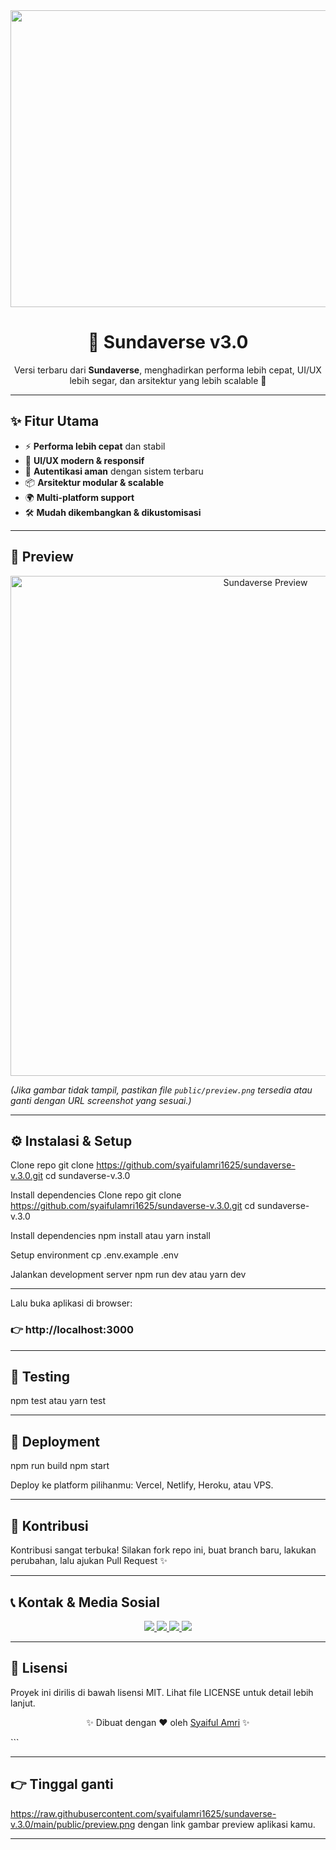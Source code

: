 <div align="center">
<img width="1200" height="475" alt="GHBanner" src="https://github.com/user-attachments/assets/0aa67016-6eaf-458a-adb2-6e31a0763ed6" />
</div>

<h1 align="center">🌌 Sundaverse v3.0</h1>

<p align="center">
  Versi terbaru dari <b>Sundaverse</b>, menghadirkan performa lebih cepat, UI/UX lebih segar, dan arsitektur yang lebih scalable 🚀  
</p>

---

## ✨ Fitur Utama
- ⚡ **Performa lebih cepat** dan stabil  
- 🎨 **UI/UX modern & responsif**  
- 🔐 **Autentikasi aman** dengan sistem terbaru  
- 📦 **Arsitektur modular & scalable**  
- 🌍 **Multi-platform support**  
- 🛠️ **Mudah dikembangkan & dikustomisasi**  

---

## 📸 Preview
<p align="center">
  <img src="https://github.com/syaifulamri1625/sundaverse-v.3.0/public/sundaverse.png" alt="Sundaverse Preview" width="800"/>
</p>

*(Jika gambar tidak tampil, pastikan file `public/preview.png` tersedia atau ganti dengan URL screenshot yang sesuai.)*

---

## ⚙️ Instalasi & Setup
Clone repo
git clone https://github.com/syaifulamri1625/sundaverse-v.3.0.git
cd sundaverse-v.3.0

Install dependencies
Clone repo
git clone https://github.com/syaifulamri1625/sundaverse-v.3.0.git
cd sundaverse-v.3.0

Install dependencies
npm install
atau
yarn install

Setup environment
cp .env.example .env

Jalankan development server
npm run dev
atau
yarn dev

---

Lalu buka aplikasi di browser:
### 👉 http://localhost:3000

---

## 🧪 Testing
npm test
atau
yarn test

---

## 🚀 Deployment
npm run build
npm start

Deploy ke platform pilihanmu: Vercel, Netlify, Heroku, atau VPS.

---

## 🤝 Kontribusi
Kontribusi sangat terbuka!
Silakan fork repo ini, buat branch baru, lakukan perubahan, lalu ajukan Pull Request ✨

---

## 📞 Kontak & Media Sosial
<p align="center"> <a href="mailto:syaifulamri1625@gmail.com"> <img src="https://img.shields.io/badge/Email-D14836?style=for-the-badge&logo=gmail&logoColor=white" /> </a> <a href="https://github.com/syaifulamri1625"> <img src="https://img.shields.io/badge/GitHub-000000?style=for-the-badge&logo=github&logoColor=white" /> </a> <a href="https://www.linkedin.com/in/syaifulamri"> <img src="https://img.shields.io/badge/LinkedIn-0077B5?style=for-the-badge&logo=linkedin&logoColor=white" /> </a> <a href="https://instagram.com/syaifulamri1625"> <img src="https://img.shields.io/badge/Instagram-E4405F?style=for-the-badge&logo=instagram&logoColor=white" /> </a> </p>

---

## 📄 Lisensi
Proyek ini dirilis di bawah lisensi MIT.
Lihat file LICENSE untuk detail lebih lanjut.

<p align="center">✨ Dibuat dengan ❤️ oleh <a href="https://github.com/syaifulamri1625">Syaiful Amri</a> ✨</p> ```

---

## 👉 Tinggal ganti
https://raw.githubusercontent.com/syaifulamri1625/sundaverse-v.3.0/main/public/preview.png dengan link gambar preview aplikasi kamu.

---
